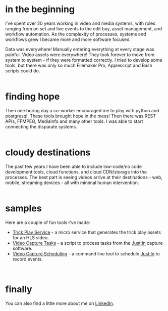 # in the beginning
I’ve spent over 20 years working in video and media systems, with roles ranging from on set and live events to the edit bay, asset management, and workflow automation. As the complexity of processes, systems and workflows grew I became more and more software focused.

Data was everywhere! Manually entering everything at every stage was painful. Video assets were everywhere! They took forever to move from system to system - if they were formatted correctly. I tried to develop some tools, but there was only so much Filemaker Pro, Applescript and Bash scripts could do.<br><br>

# finding hope
Then one boring day a co-worker encouraged me to play with python and postgresql. These tools brought hope in the mess! Then there was REST APIs, FFMPEG, MediaInfo and many other tools. I was able to start connecting the disparate systems.<br><br>

# cloudy destinations
The past few years I have been able to include low-code/no code development tools, cloud functions, and cloud CDN/storage into the processes. The best part is seeing videos arrive at their destinations - web, mobile, streaming devices - all with minimal human intervention.<br><br>

# samples
Here are a couple of fun tools I've made:
- [Trick Play Service](https://github.com/robertharmless/trickplay-service) - a micro service that generates the trick play assets for an HLS video.
- [Video Capture Tasks](https://github.com/robertharmless/video-capture-tasks) - a script to process tasks from the [Just:In](https://www.toolsonair.com/products/ingest/justin/) capture software.
- [Video Capture Scheduling](https://github.com/robertharmless/video-capture-scheduling) - a command line tool to schedule [Just:In](https://www.toolsonair.com/products/ingest/justin/) to record events.

<br>

# finally
You can also find a little more about me on [LinkedIn](https://www.linkedin.com/in/robertharmless/).
